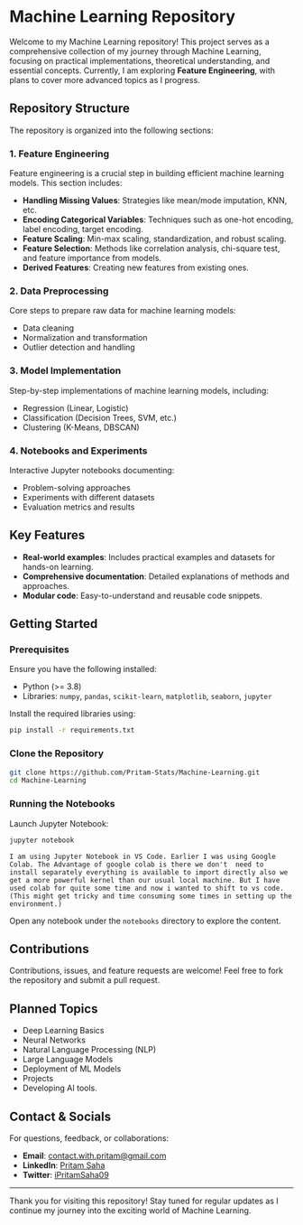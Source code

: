 # Machine Learning Repository

Welcome to my Machine Learning repository! This project serves as a comprehensive collection of my journey through Machine Learning, focusing on practical implementations, theoretical understanding, and essential concepts. Currently, I am exploring **Feature Engineering**, with plans to cover more advanced topics as I progress.

## Repository Structure

The repository is organized into the following sections:

### 1. **Feature Engineering**

Feature engineering is a crucial step in building efficient machine learning models. This section includes:

- **Handling Missing Values**: Strategies like mean/mode imputation, KNN, etc.
- **Encoding Categorical Variables**: Techniques such as one-hot encoding, label encoding, target encoding.
- **Feature Scaling**: Min-max scaling, standardization, and robust scaling.
- **Feature Selection**: Methods like correlation analysis, chi-square test, and feature importance from models.
- **Derived Features**: Creating new features from existing ones.

### 2. **Data Preprocessing**

Core steps to prepare raw data for machine learning models:

- Data cleaning
- Normalization and transformation
- Outlier detection and handling

### 3. **Model Implementation**

Step-by-step implementations of machine learning models, including:

- Regression (Linear, Logistic)
- Classification (Decision Trees, SVM, etc.)
- Clustering (K-Means, DBSCAN)

### 4. **Notebooks and Experiments**

Interactive Jupyter notebooks documenting:

- Problem-solving approaches
- Experiments with different datasets
- Evaluation metrics and results

## Key Features

- **Real-world examples**: Includes practical examples and datasets for hands-on learning.
- **Comprehensive documentation**: Detailed explanations of methods and approaches.
- **Modular code**: Easy-to-understand and reusable code snippets.

## Getting Started

### Prerequisites

Ensure you have the following installed:

- Python (>= 3.8)
- Libraries: `numpy`, `pandas`, `scikit-learn`, `matplotlib`, `seaborn`, `jupyter`

Install the required libraries using:

```bash
pip install -r requirements.txt
```

### Clone the Repository

```bash
git clone https://github.com/Pritam-Stats/Machine-Learning.git
cd Machine-Learning
```

### Running the Notebooks

Launch Jupyter Notebook:

```bash
jupyter notebook
```
```
I am using Jupyter Notebook in VS Code. Earlier I was using Google Colab. The Advantage of google colab is there we don't  need to install separately everything is available to import directly also we get a more powerful kernel than our usual local machine. But I have used colab for quite some time and now i wanted to shift to vs code. (This might get tricky and time consuming some times in setting up the environment.)
```

Open any notebook under the `notebooks` directory to explore the content.

## Contributions

Contributions, issues, and feature requests are welcome! Feel free to fork the repository and submit a pull request.

## Planned Topics

- Deep Learning Basics
- Neural Networks
- Natural Language Processing (NLP)
- Large Language Models
- Deployment of ML Models
- Projects
- Developing AI tools.

## Contact & Socials

For questions, feedback, or collaborations:

- **Email**: contact.with.pritam@gmail.com
- **LinkedIn**: [Pritam Saha](https://www.linkedin.com/in/pritamsaha09/)
- **Twitter**: [iPritamSaha09](https://x.com/iPritamSaha09)

---

Thank you for visiting this repository! Stay tuned for regular updates as I continue my journey into the exciting world of Machine Learning.
